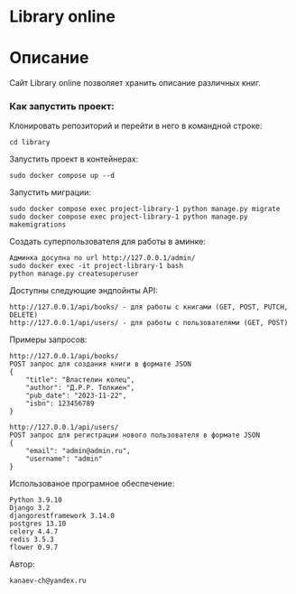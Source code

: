 # Library online
# Описание

Сайт Library online позволяет хранить описание различных книг.

### Как запустить проект:

Клонировать репозиторий и перейти в него в командной строке:


```
cd library
```

Запустить проект в контейнерах:

```
sudo docker compose up --d
```

Запустить миграции:

```
sudo docker compose exec project-library-1 python manage.py migrate
sudo docker compose exec project-library-1 python manage.py makemigrations
```


Создать суперпользователя для работы в аминке:

```
Админка досупна по url http://127.0.0.1/admin/
sudo docker exec -it project-library-1 bash
python manage.py createsuperuser
```

Доступны следующие эндпойнты API:

```
http://127.0.0.1/api/books/ - для работы с книгами (GET, POST, PUTCH, DELETE)
http://127.0.0.1/api/users/ - для работы с пользователями (GET, POST)
```


Примеры запросов:

```
http://127.0.0.1/api/books/
POST запрос для создания книги в формате JSON
{
    "title": "Властелин колец",
    "author": "Д.Р.Р. Толкиен",
    "pub_date": "2023-11-22",
    "isbn": 123456789
}
```
```
http://127.0.0.1/api/users/
POST запрос для регистрации нового пользователя в формате JSON
{
    "email": "admin@admin.ru",
    "username": "admin"
}
```

Использованое програмное обеспечение:

```
Python 3.9.10
Django 3.2
djangorestframework 3.14.0
postgres 13.10
celery 4.4.7
redis 3.5.3
flower 0.9.7

```

Автор:

```
kanaev-ch@yandex.ru
```
